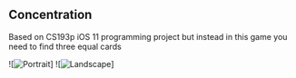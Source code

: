 ## Concentration
Based on CS193p iOS 11 programming project but instead in this game you need to find three equal cards

![![Portrait](https://user-images.githubusercontent.com/57257097/71406179-78898280-2648-11ea-9b1a-57ff767dd414.png)]
![![Landscape](https://user-images.githubusercontent.com/57257097/71406213-8dfeac80-2648-11ea-8c0b-15bbf3213e33.png)]
